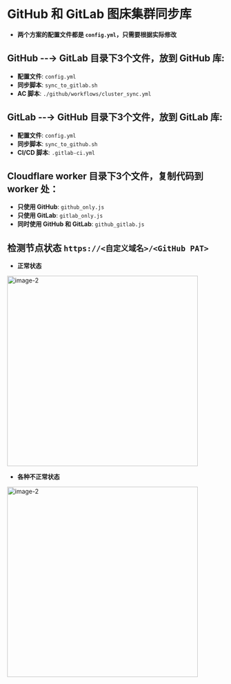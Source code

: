 # GitHub 和 GitLab 图床集群同步库

- **两个方案的配置文件都是 `config.yml`，只需要根据实际修改**

## GitHub --→ GitLab 目录下3个文件，放到 GitHub 库: 
- **配置文件**: `config.yml`
- **同步脚本**: `sync_to_gitlab.sh`
- **AC 脚本**: `./github/workflows/cluster_sync.yml`

## GitLab --→ GitHub 目录下3个文件，放到 GitLab 库: 
- **配置文件**: `config.yml`
- **同步脚本**: `sync_to_github.sh`
- **CI/CD 脚本**: `.gitlab-ci.yml`

## Cloudflare worker 目录下3个文件，复制代码到 worker 处：
- **只使用 GitHub**: `github_only.js`
- **只使用 GitLab**: `gitlab_only.js`
- **同时使用 GitHub 和 GitLab**: `github_gitlab.js`

## 检测节点状态 `https://<自定义域名>/<GitHub PAT>`

- **正常状态**

<img width="442" alt="image-2" src="https://github.com/user-attachments/assets/15a0cb81-8a53-4d3b-9072-55ba4ed82788">

- **各种不正常状态**

<img width="442" alt="image-2" src="https://github.com/user-attachments/assets/4a74464f-366f-4ede-9b3a-5ed2fd2ff65d">